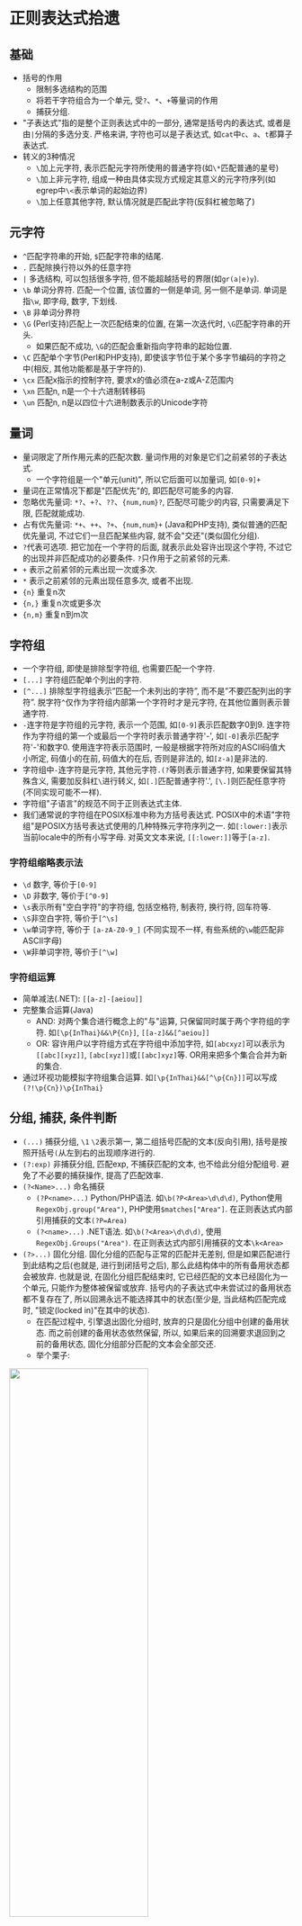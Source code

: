 # 正则表达式拾遗

## 基础

- 括号的作用
  - 限制多选结构的范围
  - 将若干字符组合为一个单元, 受`?`、`*`、`+`等量词的作用
  - 捕获分组.
- "子表达式"指的是整个正则表达式中的一部分, 通常是括号内的表达式, 或者是由`|`分隔的多选分支. 严格来讲, 字符也可以是子表达式, 如`cat`中`c`、`a`、`t`都算子表达式.
- 转义的3种情况
  - `\`加上元字符, 表示匹配元字符所使用的普通字符(如`\*`匹配普通的星号)
  - `\`加上非元字符, 组成一种由具体实现方式规定其意义的元字符序列(如egrep中`\<`表示单词的起始边界)
  - `\`加上任意其他字符, 默认情况就是匹配此字符(反斜杠被忽略了)

## 元字符

- `^`匹配字符串的开始, `$`匹配字符串的结尾.
- `.` 匹配除换行符以外的任意字符
- `|` 多选结构, 可以包括很多字符, 但不能超越括号的界限(如`gr(a|e)y`).
- `\b` 单词分界符. 匹配一个位置, 该位置的一侧是单词, 另一侧不是单词. 单词是指`\w`, 即字母, 数字, 下划线.
- `\B` 非单词分界符
- `\G` (Perl支持)匹配上一次匹配结束的位置, 在第一次迭代时, `\G`匹配字符串的开头.
  - 如果匹配不成功, `\G`的匹配会重新指向字符串的起始位置.
- `\C` 匹配单个字节(Perl和PHP支持), 即使该字节位于某个多字节编码的字符之中(相反, 其他功能都是基于字符的).
- `\cx` 匹配x指示的控制字符, 要求x的值必须在a-z或A-Z范围内
- `\xn` 匹配n, n是一个十六进制转移码
- `\un` 匹配n, n是以四位十六进制数表示的Unicode字符

## 量词

- 量词限定了所作用元素的匹配次数. 量词作用的对象是它们之前紧邻的子表达式.
  - 一个字符组是一个"单元(unit)", 所以它后面可以加量词, 如`[0-9]+`
- 量词在正常情况下都是"匹配优先"的, 即匹配尽可能多的内容.
- 忽略优先量词: `*?`、`+?`、`??`、`{num,num}?`, 匹配尽可能少的内容, 只需要满足下限, 匹配就能成功.
- 占有优先量词: `*+`、`++`、`?+`、`{num,num}+` (Java和PHP支持), 类似普通的匹配优先量词, 不过它们一旦匹配某些内容, 就不会"交还"(类似固化分组).
- `?`代表可选项. 把它加在一个字符的后面, 就表示此处容许出现这个字符, 不过它的出现并非匹配成功的必要条件. `?`只作用于之前紧邻的元素.
- `+` 表示之前紧邻的元素出现一次或多次.
- `*` 表示之前紧邻的元素出现任意多次, 或者不出现.
- `{n}` 重复n次
- `{n,}` 重复n次或更多次
- `{n,m}` 重复n到m次

## 字符组

- 一个字符组, 即使是排除型字符组, 也需要匹配一个字符.
- `[...]` 字符组匹配单个列出的字符.
- `[^...]` 排除型字符组表示”匹配一个未列出的字符”, 而不是”不要匹配列出的字符”. 脱字符`^`仅作为字符组内部第一个字符时才是元字符, 在其他位置则表示普通字符.
- `-`连字符是字符组的元字符, 表示一个范围, 如`[0-9]`表示匹配数字0到9. 连字符作为字符组的第一个或最后一个字符时表示普通字符'-', 如`[-0]`表示匹配字符'-'和数字0. 使用连字符表示范围时, 一般是根据字符所对应的ASCII码值大小所定, 码值小的在前, 码值大的在后, 否则是非法的, 如`[z-a]`是非法的.
- 字符组中`-`连字符是元字符, 其他元字符`.(?`等则表示普通字符, 如果要保留其特殊含义, 需要加反斜杠`\`进行转义, 如`[.]`匹配普通字符'.', `[\.]`则匹配任意字符(不同实现可能不一样).
- 字符组"子语言"的规范不同于正则表达式主体.
- 我们通常说的字符组在POSIX标准中称为方括号表达式. POSIX中的术语"字符组"是POSIX方括号表达式使用的几种特殊元字符序列之一. 如`[:lower:]`表示当前locale中的所有小写字母. 对英文文本来说, `[[:lower:]]`等于`[a-z]`.

### 字符组缩略表示法

- `\d` 数字, 等价于`[0-9]`
- `\D` 非数字, 等价于`[^0-9]`
- `\s`表示所有"空白字符"的字符组, 包括空格符, 制表符, 换行符, 回车符等.
- `\S`非空白字符, 等价于`[^\s]`
- `\w`单词字符, 等价于 `[a-zA-Z0-9_]` (不同实现不一样, 有些系统的`\w`能匹配非ASCII字母)
- `\W`非单词字符, 等价于`[^\w]`

### 字符组运算

- 简单减法(.NET): `[[a-z]-[aeiou]]`
- 完整集合运算(Java)
  - AND: 对两个集合进行概念上的"与"运算, 只保留同时属于两个字符组的字符. 如`[\p{InThai}&&\P{Cn}]`, `[[a-z]&&[^aeiou]]`
  - OR: 容许用户以字符组方式在字符组中添加字符, 如`[abcxyz]`可以表示为`[[abc][xyz]]`, `[abc[xyz]]`或`[[abc]xyz]`等. OR用来把多个集合合并为新的集合.
- 通过环视功能模拟字符组集合运算. 如`[\p{InThai}&&[^\p{Cn}]]`可以写成`(?!\p{Cn})\p{InThai}`

## 分组, 捕获, 条件判断

- `(...)` 捕获分组, `\1` `\2`表示第一, 第二组括号匹配的文本(反向引用), 括号是按照开括号`(`从左到右的出现顺序进行的.
- `(?:exp)` 非捕获分组, 匹配exp, 不捕获匹配的文本, 也不给此分组分配组号. 避免了不必要的捕获操作, 提高了匹配效率.
- `(?<Name>...)` 命名捕获
  - `(?P<name>...)` Python/PHP语法. 如`\b(?P<Area>\d\d\d)`, Python使用`RegexObj.group("Area")`, PHP使用`$matches["Area"]`. 在正则表达式内部引用捕获的文本`(?P=Area)`
  - `(?<name>...)` .NET语法. 如`\b(?<Area>\d\d\d)`, 使用`RegexObj.Groups("Area")`. 在正则表达式内部引用捕获的文本`\k<Area>`
- `(?>...)` 固化分组. 固化分组的匹配与正常的匹配并无差别, 但是如果匹配进行到此结构之后(也就是, 进行到闭括号之后), 那么此结构体中的所有备用状态都会被放弃. 也就是说, 在固化分组匹配结束时, 它已经匹配的文本已经固化为一个单元, 只能作为整体被保留或放弃. 括号内的子表达式中未尝试过的备用状态都不复存在了, 所以回溯永远不能选择其中的状态(至少是, 当此结构匹配完成时, "锁定(locked in)"在其中的状态).
  - 在匹配过程中, 引擎退出固化分组时, 放弃的只是固化分组中创建的备用状态. 而之前创建的备用状态依然保留, 所以, 如果后来的回溯要求退回到之前的备用状态, 固化分组部分匹配的文本会全部交还.
  - 举个栗子:
<img src="https://raw.githubusercontent.com/tzstone/MarkdownPhotos/master/%E5%9B%BA%E8%AF%9D%E5%88%86%E7%BB%84%E7%9A%84%E4%BE%8B%E5%AD%90.jpeg" width="70%" height="50%" align=center />

- `(?if then|else)` 条件判断. if部分是特殊的条件表达式, then和else部分是普通的子表达式. 如果if部分测试为真, 则尝试then的表达式, 否则尝试else部分(else部分也可以不出现, 此时可以省略'|').
  - `测试对捕获型括号的特殊引用`. 如果if部分是一个括号中的编号, 而对应编号的捕获型括号参与了匹配, 其值为"true". "参与匹配"不等于"实际匹配了文本". 例如:
    - 匹配可能包含在`<...>`中的单词: `(<)?\w+(?(1)>)`可以, `(<?)\w+(?(1)>)`则不行. 因为第二个例子中捕获型括号不是可选的(其中的`<`才是), 无论`<`是否匹配了文本, 第一组捕获型括号都"参与匹配", 所以`(?(1)...)`中if部分总是"true".
  - `用环视做测试`: `(?(?<=NUM:)\d+|\w+)`会在`NUM:`之后的位置尝试匹配`\d+`, 而在其他位置匹配`\w+`

## 匹配模式

- `/g` 全局匹配, 第一次匹配成功后继续搜索其他匹配项, 直至找到所有匹配.
- `/m` 增强的行锚点, `^`和`$`会从字符串模式切换到逻辑行模式.(即`^`,`$`分别匹配一行的开始和结束). 支持此模式的程序通常还提供了`\A`和`\Z`, 它们的作用与与普通的`^`和`$`一样, 只是在此模式下它们的意义不会发生变化. 有些实现方式中, `$`和`\Z`能够匹配字符串内部的换行符, 不过通常会提供`\z`, 唯一匹配整个字符串的结尾位置.
- `/i` 不区分大小写
- `/x` 宽松排列(Perl支持)
- `/s` 单行文本模式(perl支持), 点号不受限制, 可以匹配任何字符(包括换行符).
- `(?#...)`和`#...` 注释模式
- `\Q...\E` (Java, PHP, Perl支持)文字文本(literal text)模式, 消除其中除`\E`之外所有元字符的特殊含义, 其中的所有字符都会被当成普通文字文本来对待.

### 模式修饰符`(?modifier)`

- 许多流派容许在正则表达式中设定匹配模式. 如`(?i)`会启用不区分大小写的匹配, 而`(?-i)`会停用此功能. 例如, `<B>(?i)very(?-i)</B>`会对中间的`very`进行不区分大小写的匹配. 常见的模式修饰符字母:
  - `i` 不区分大小写的匹配模式
  - `x` 宽松排列和注释模式
  - `s` 点号通配模式
  - `m` 增强的行锚点模式

- 模式作用范围`(?modifier:...)`, 如`(?i:...)`表示模式修饰符的作用范围只有在括号内有效.

## 环视(lookaround)

- 环视结构不匹配任何字符, 只匹配文本中的特定位置. 环视不会消耗字符.
- 环视不会匹配字符, 但环视中的分组仍然会被捕获. 如`(?=(\d{3})+(?!\d))`中会捕获`(\d{3})`
- 环视结构中的子表达式会保存备用状态, 进行必要的回溯. 如果环视结构的匹配尝试结束(成功或失败), 在尝试中创造的所有备用状态都会被放弃(放弃备用状态这一点类似固化分组和占有优先量词).
  - 用肯定环视模拟固化分组: `(?=(regex))\1`可模拟`(?>regex)`
- 顺序环视顺序(从左至右)查看文本, 尝试匹配子表达式, 如果能够匹配, 就返回匹配成功信息.
  - `(?=exp)` 肯定型顺序环视, 表示如果当前位置右边的字符能匹配`exp`则匹配成功
  - `(?!exp)` 否定型顺序环视, `exp`不能匹配右侧文本
- 逆序环视逆序(从右向左)查看文本, 尝试匹配子表达式, 如果能够匹配, 就返回匹配成功信息.
  - `(?<=exp)` 肯定型逆序环视, 表示如果当前位置左边的字符能匹配`exp`则匹配成功
  - `(?<!exp)` 否定型逆序环视, `exp`不能匹配左侧文本

## 组合字符

- 一个字符在Unicode中可能由两个代码点构成. 如`à`在Unicode中由U+0061(`a`)和钝重音U+0300(`̀`, 组合字符)构成. Unicode提供了许多组合字符, 用来修饰(结合)一个基本字符.
- 许多程序把"字符"和"代码点"视为等价, 也就是说, 点号可以匹配单个的代码点, 无论是基本字符还是组合字符. 所以`à`能够由`^..$`匹配, 而不是`^.$`
- 如果有两个代码点的字符, 后面跟有一个量词, 量词作用的其实是第二个代码点.
- Perl和PHP支持使用`\X`缩略表示`\P{M}\p{M}*`, 它可以视为点号的扩展. 它匹配一个基本字符, 之后可能有任意数目的组合字符. `\P{M}`匹配不是组合字符的代码点, `\p{M}*`匹配零个或多个组合字符的代码点.
  - `\X`始终能匹配换行符和其他Unicode行终结符
  - `\X`不能匹配以组合字符开头的字符

## Unicode属性, 字母表, 区块

- Unicode是一套字符映射规则, 它还定义了每个字符的性质(qualities).

<img src="https://raw.githubusercontent.com/tzstone/MarkdownPhotos/master/%E5%9F%BA%E6%9C%AC%E7%9A%84Unicode%E5%B1%9E%E6%80%A7%E5%88%86%E7%B1%BB.jpeg" width="70%" height="50%" align=center />


- 字母表(Scripts) 有的系统能够按照字母表(书写系统 writing system)的名字以`\p{...}`来匹配. 例如, 用`\p{Hebrew}`匹配希伯来文独有的字符
  - 字母表不会包含特定的书写系统中的所有字符, 而只包含独属于(或者计划独属于)此书写系统中的字符. 常见的字符, 例如空格和标点不属于任何字母表, 而是属于通用的IsCommon伪字母表, 用`\p{IsCommon}`匹配.
- 区块(Block), 表示Unicode字符映射表中一定范围内的代码点. 例如, Tibetan区块表是从`U+0F00`到`U+0FFF`的256个代码点. 其中的字符在perl中可以用`\p{InTibetan}`来匹配.

## 正则引擎

### 分类

- 主要分为两大类: DFA和NFA. POSIX标准出台后, 规定了正则表达式的应有行为, NFA需要修改才能符合标准, 所以粗略可以分为3类:
  - DFA(包括符合或不符合POSIX标准的)
  - 传统型NFA
  - POSIX NFA

### 匹配的规则(适用所有引擎)

- 优先选择最左端(最靠开头)的匹配结果
  - 由来: 匹配先从需要查找的字符串的起始位置尝试匹配. 尝试匹配的意思是, 在当前位置测试整个正则表达式能匹配的每样文本. 如果在当前位置测试了所有的可能之后不能找到匹配结果, 就需要从字符串的第二个字符之前的位置开始重新尝试. 在找到匹配结果以前必须在所有的位置重复此过程. 只有在尝试过所有的起始位置(直到字符串的最后一个字符)都不能找到匹配结果的情况下, 才会报告"匹配失败".
  - 该规则没有规定优先的匹配结果的长度
- 标准的匹配量词(`*`、`+`、`?`和`{n,m}`)是匹配优先的.
  - 总是尝试匹配尽可能多的字符, 直到匹配上限为止, 但为了整个表达式的匹配, 它们通常也需要"释放"(即"交还")一些字符.
    - `先来先服务`原则: 匹配优先的结构只会在被迫的情况下交还字符. 如用`^.*([0-9]+)`匹配"copyright 2003.", `$1`会捕获到`3`, 而不是`2003`, 因为`.*`优先匹配了所有字符, 在被迫交还了`3`后,`[0-9]+`已经能够匹配, 此时没有"必须"匹配的元素, 所以`.*`不会被迫交还`0`

### NFA引擎(非确定型有穷自动机): 表达式主导(regex-directed)

- 在子表达式与正则表达式的控制结构(多选分支, 括号以及匹配量词)的层级关系(layout)控制了整个匹配过程
- 例如, 用`to(nite|knight|night)`匹配文本"...tonight..."

 <img src="https://raw.githubusercontent.com/tzstone/MarkdownPhotos/master/%E8%A1%A8%E8%BE%BE%E5%BC%8F%E4%B8%BB%E5%AF%BC.jpeg" width="70%" height="50%" align=center />

### DFA引擎(确定型有穷自动机): 文本主导(text-directed)

- 扫描的字符串中的每个字符都对引擎进行了控制
- 如果引擎发现, 文本中出现的某个字符会令所有处理中的匹配可能失效, 就会返回某个之前保留的完整匹配. 如果不存在这样的完整匹配, 则要报告在当前位置无法匹配.
  - 如正则表达式`to(...)?`, 括号内的部分不是必须出现的, 但由于匹配优先的性质, 引擎会尝试匹配括号内的部分. 匹配过程中, 在尝试括号内的部分时, 完整匹配`('to')`已经保留下来, 以应付括号中的内容无法匹配的情况.
- 例如, 用`to(nite|knight|night)`匹配文本"...tonight..."

<img src="https://raw.githubusercontent.com/tzstone/MarkdownPhotos/master/%E6%96%87%E6%9C%AC%E4%B8%BB%E5%AF%BC.jpeg" width="70%" height="50%" align=center />

### NFA与DFA的比较

#### 预编译阶段

- 在使用正则表达式搜索之前, 两种引擎都会编译表达式. DFA会內建一张路线图(map), 描述"遇到这个和这个字符, 就该选择这个和那个可能的匹配". 字符串中的每个字符都会按照这张路线图来匹配. 有时候, 构造这张路线图可能需要相当的时间和内存. 相比之下, NFA的编译过程通常更快一些, 需要的内存也更少一些.

#### 匹配速度

- 对于简单文本的匹配测试, 两种引擎速度差不多. 一般来说, DFA的速度与正则表达式无关, 而NFA中两者直接相关.
  - 在NFA的匹配过程中, 目标文本中的某个字符可能会被正则表达式的不同部分重复检测(甚至有可能被同一部分反复检测). (NFA对于一个字符的输入可能存在多个以上的状态转移)
  - DFA引擎是确定型的, 目标文本中的每个字符只会检查(最多)一遍. 对于一个已经匹配的字符, 你无法知道它是否属于最终匹配(它可能属于最终会失败的匹配), 但因为引擎同时记录了所有可能的匹配, 这个字符只需要检测一次. (DFA对于每一个输入只存在一个选择)

#### 匹配结果

- `最左最长规则`: 在文本的某个特定位置有一个或多个匹配的可能, DFA会选择所有可能中能匹配最多文本的那个. 如`one(self)?(selfsufficient)?`来匹配字符串"oneselfsufficient". 传统型NFA会在第一次找到匹配时停下来, 所以返回`oneself`, POSIX NFA在第一次找到匹配后继续尝试其他所有可能(备用状态), 最后返回最长匹配文本`onselfsufficient`, DFA也会返回最长匹配文本`onselfsufficient`
  - 类似的, 在多选结构中, 传统型NFA是按序排列的(从左到右, 选择第一个匹配成功的分支), DFA和POSIX NFA是匹配优先的, 即总是匹配所有多选分支中能匹配最多文本的那个.
    - 有序排列的多选结构, 通过变换顺序, 可以实现匹配优先的功能. 如`(\.\d\d[1-9]|\.\d\d)\d*`等价于匹配优先的`(\.\d\d[1-9]?)\d*`

#### 匹配能力

- 传统型NFA支持忽略优先量词, DFA不支持, 忽略优先量词在POSIX NFA中没有意义(因为POSIX标准规定, 如果在字符串的某个位置存在多个可能的匹配, 应当返回的是最长的匹配)
- NFA支持占用优先量词, 固化分组, 环视, 有序的多选结构, DFA不支持
- NFA支持捕获型括号和回溯, DFA不支持
  - `回溯`: NFA会依次处理各个子表达式或组成元素, 遇到需要在多个可能成功的选项中进行选择的时候(如量词和多选结构), 它会选择其一, 同时记住其他选择, 以备返回时使用. 如果当前选项匹配成功, 且正则表达式余下部分也匹配成功, 则匹配结束. 如果当前选项匹配失败, 或者正则表达式后面的部分匹配失败, 那么引擎需要回溯到最后一个作出选择的地方, 选择其他备用选项继续尝试(`即把"当前状态"切换为最近保存的"备用状态"`). 这样, 引擎最终会尝试表达式的所有可能途径.
    - 如果需要在"进行尝试"和"跳过尝试"之间选择, 对于匹配优先量词, 引擎会优先选择"进行尝试", 而对于忽略优先量词, 会选择"跳过尝试".
    - 距离当前最近储存的选项就是当本地失败强制回溯时返回的. 使用的原则是LIFO(last in first out, 后进先出)
    - 回溯机制不但需要重新计算正则表达式和文本的对应位置, 也需要维护括号内的子表达式所匹配文本的状态(反向引用).
    - "备用状态"用来标记: 在需要的时候, 匹配可以从这里重新开始尝试. 它们保存了两个位置: 正则表达式中的位置, 和未尝试的分支在字符串中的位置.
      - 未进行回溯的匹配
      <img src="https://raw.githubusercontent.com/tzstone/MarkdownPhotos/master/%E6%9C%AA%E8%BF%9B%E8%A1%8C%E5%9B%9E%E6%BA%AF%E7%9A%84%E5%8C%B9%E9%85%8D.jpeg" width="70%" height="50%" align=center />

      - 忽略优先的匹配
      <img src="https://raw.githubusercontent.com/tzstone/MarkdownPhotos/master/%E5%BF%BD%E7%95%A5%E4%BC%98%E5%85%88%E7%9A%84%E5%8C%B9%E9%85%8D.jpeg" width="70%" height="50%" align=center />

      - 星号, 加号及回溯
        - 每次测试星号作用的元素之前, 引擎都会保存一个状态, 如果测试失败(或者测试进行下去遭遇失败), 还能够从保存的状态开始匹配.
      <img src="https://raw.githubusercontent.com/tzstone/MarkdownPhotos/master/%E6%98%9F%E5%8F%B7%2C%20%E5%8A%A0%E5%8F%B7%E5%8F%8A%E5%9B%9E%E6%BA%AF.jpeg" width="70%" height="50%" align=center />

## 正则表达式的匹配过程

1. `正则表达式编译`: 检查正则表达式的语法正确性, 如果正确, 就将其编译为内部形式(internal form)
2. `传动开始`: 传动装置将正则引擎"定位"到目标字符串的起始位置
3. `元素检测`: 引擎开始测试正则表达式和文本, 依次测试正则表达式的各个元素(component)
    - `相连元素`, 例如"Subject"中的"S", "u", "b", "j", "e"等等, 会依次尝试, 只有当某个元素匹配失败时才会停止
    - `量词修饰的元素`, 控制权在量词(检查量词是否应该继续匹配)和被限定的元素(测试能否匹配)之间轮换
    - 控制权在捕获型括号内外进行切换会带来一些开销. 括号内的表达式匹配的文本必须保留, 这样才能通过`$1`来引用. 因为一对括号可能属于某个回溯分支, 括号的状态就是用于回溯的状态的一部分, 所以进入和退出捕获型括号时需要修改状态
4. `寻找匹配结果`: 如果找到一个匹配结果, 传统型NFA会"锁定"在当前状态, 报告匹配成功. 而对POSIX NFA来说, 如果这个匹配是迄今为止最长的, 它会记住这个可能的匹配, 然后从**可用的保存状态**继续下去. 保存的状态都测试完毕之后返回最长的匹配
5. `传动装置的驱动过程`: 如果没有找到匹配, 传动装置就会驱动引擎, 从文本中的下一个字符开始新一轮的尝试(回到步骤3)
6. `匹配彻底失败`: 如果从目标字符串的每一个字符(包括最后一个字符之后的位置)开始的尝试都失败了, 就会报告匹配彻底失败.

## 实用技巧

- 集中关注在特定时刻真正容许匹配的字符
- 如果回溯会导致不期望, 与多选结构有关的匹配结果, 问题很可能在于, 任何成功的匹配都不过是多选分支的排列顺序造成的偶然结果
- 如果多个多选分支能够在同一位置匹配, 必须小心地排列顺序

## 性能优化

- `避免重新编译`: 如避免在循环内创建正则表达式, 而是在循环外创建, 在循环内使用
- `使用非捕获型括号`: 如果不需要引用括号内的文本, 可以使用非捕获型括号`(?:...)`, 这样不但能够节省捕获的时间, 而且会减少回溯使用的状态的数量
- `不要滥用括号`: 在需要的时候使用括号, 在其他时候使用括号会阻止某些优化措施. 如不要用`(.)*`, 而是`.*`
- `不要滥用字符组`: 如不要使用只包含单个字符的字符组`[:]`
- `将锚点独立出来`: 添加锚点能够配合开头字符/字符串/字符识别优化, 节省大量不必要的工作.
  - `在表达式前面独立出^和\G`: `^(?:abc|123)`和`^abc|^123`在逻辑上是等价的, 但是许多正则引擎只会对第一个表达式使用优化.
  - `在表达式末尾独立出$`: 如使用`(?:abc|123)$`而不是`abc$|123$`
- `将文字文本独立出来`
  - 依靠正则引擎的能力来识别匹配成功必须的一些文字文本
  - `从量词中"提取"必须的元素`: 使用`xx*`代替`x+`能够暴露匹配必须的`x`, 又如`-{5,7}`可写成`-----{0,2}`
  - `"提取"多选结构开头的必须元素`: 用`th(?:is|at)`替代`(?:this|that)`
- `拆分正则表达式`: 有时候应用多个小正则表达式的速度比一个大正则表达式要快得多, 如小正则表达式可能会开启字符串/字符识别优化
- `使用固化分组和占用优先量词`: 在许多情况下, 固化分组和占用优先量词能够极大地提高匹配速度, 而且它们不会改变匹配结果
- `将最可能的匹配的多选分支放在前头`

- 化简量词优化. 约束普通元素--例如文字字符或者字符组--的加号, 星号之类的量词, 通常要经过优化, 避免普通NFA引擎的大部分逐步处理开销. (如不要把`.*`写成`(?:.)*`)
- 限制匹配优先的作用范围: 如果从`(\\.|[^\\"])*` => `(\\.|[^\\"]+)*`, 对传统型NFA来说, 能匹配成功的话会减少星号的迭代次数, 加快匹配速度. 但当无法匹配时, `(...+)*`星号和加号的共同作用会产生"指数级"种可能, 造成大量回溯. 而对POSIX NFA而言, 匹配成功/失败前, 都需要尝试所有的可能.
  - "消除循环"的通用模式`opening normal*(special normal*)* closing`: 如`"[^\\"]*(\\.[^\\"]*)*"`可消除上述的循环
    - special部分和normal部分匹配的开头不能重合, 这样special部分可用作检查点, 消除normal部分在`(...)*`的各轮迭代时匹配同样文本造成的不确定性
    - specail部分必须匹配至少一个字符
    - special部分必须是固化的. special部分匹配的文本不能由该部分的多次迭代完成
- 多选结构的代价很高
- 对某个正则表达式进行细微的改动, 在某个实现方式中可能会带来速度的大幅提升, 而在另一个实现方式中大大降低速度.(不同的引擎可能以不同的方式来优化)

## 参考资料

- [<<精通正则表达式>>](https://book.douban.com/subject/2154713/)

